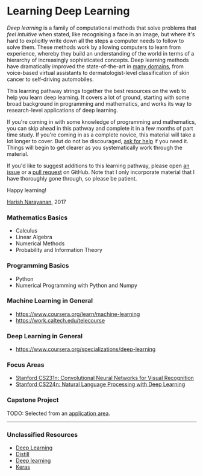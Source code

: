 # Learning Deep Learning

*Deep learning* is a family of computational methods that solve problems
that *feel intuitive* when stated, like recognising a face in an
image, but where it's hard to explicitly write down all the steps a
computer needs to follow to solve them. These methods work by allowing
computers to learn from experience, whereby they build an
understanding of the world in terms of a hierarchy of increasingly
sophisticated concepts. Deep learning methods have dramatically
improved the state-of-the-art in [many domains][applications], from
voice-based virtual assistants to dermatologist-level classification
of skin cancer to self-driving automobiles.

This learning pathway strings together the best resources on the
web to help you learn deep learning. It covers a lot of ground,
starting with some broad background in programming and mathematics,
and works its way to research-level applications of deep
learning.

If you're coming in with some knowledge of programming and
mathematics, you can skip ahead in this pathway and complete it in a
few months of part time study. If you're coming in as a complete
novice, this material will take a lot longer to cover. But do not be
discouraged, [ask for help][discussions] if you need it. Things will
begin to get clearer as you systematically work through the material.

If you'd like to suggest additions to this learning pathway,
please open [an issue][gh-issue] or a [pull request][gh-pr] on
GitHub. Note that I only incorporate material that I have thoroughly
gone through, so please be patient.

Happy learning!

[Harish Narayanan][personal-website], 2017


### Mathematics Basics

- Calculus
- Linear Algebra
- Numerical Methods
- Probability and Information Theory

### Programming Basics

- Python
- Numerical Programming with Python and Numpy

### Machine Learning in General

- https://www.coursera.org/learn/machine-learning
- https://work.caltech.edu/telecourse

### Deep Learning in General

- https://www.coursera.org/specializations/deep-learning

### Focus Areas

- [Stanford CS231n: Convolutional Neural Networks for Visual Recognition](https://github.com/hnarayanan/CS231n)
- [Stanford CS224n: Natural Language Processing with Deep Learning](https://github.com/hnarayanan/CS224n)

### Capstone Project

TODO: Selected from an [application area][applications].

---

### Unclassified Resources

- [Deep Learning](http://www.deeplearningbook.org)
- [Distill](http://distill.pub)
- [Deep learning](https://github.com/hnarayanan/CS231n/blob/master/papers/deep-review.pdf)
- [Keras](https://keras.io)

[gh-issue]: https://github.com/hnarayanan/learning-deep-learning/issues
[gh-pr]: https://github.com/hnarayanan/learning-deep-learning/pulls
[personal-website]: https://harishnarayanan.org/
[applications]: https://todo
[discussions]: https://todo
